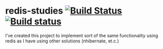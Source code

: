 # redis-studies [![Build Status](https://travis-ci.org/wallymathieu/redis-studies.svg?branch=master)](https://travis-ci.org/wallymathieu/redis-studies) [![Build status](https://ci.appveyor.com/api/projects/status/25n0o9wkd7l5v305/branch/master?svg=true)](https://ci.appveyor.com/project/wallymathieu/redis-studies/branch/master)

I've created this project to implement sort of the same functionality using redis as I have using other solutions (nhibernate, et.c.)
